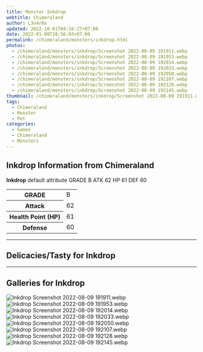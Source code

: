 ```yaml
---
title: Monster Inkdrop
webtitle: Chimeraland
author: L3n4r0x
updated: 2022-10-01T04:18:27+07:00
date: 2022-01-08T18:56:03+07:00
permalink: /chimeraland/monsters/inkdrop.html
photos:
  - /chimeraland/monsters/inkdrop/Screenshot 2022-08-09 191911.webp
  - /chimeraland/monsters/inkdrop/Screenshot 2022-08-09 191953.webp
  - /chimeraland/monsters/inkdrop/Screenshot 2022-08-09 192014.webp
  - /chimeraland/monsters/inkdrop/Screenshot 2022-08-09 192033.webp
  - /chimeraland/monsters/inkdrop/Screenshot 2022-08-09 192050.webp
  - /chimeraland/monsters/inkdrop/Screenshot 2022-08-09 192107.webp
  - /chimeraland/monsters/inkdrop/Screenshot 2022-08-09 192128.webp
  - /chimeraland/monsters/inkdrop/Screenshot 2022-08-09 192145.webp
thumbnail: /chimeraland/monsters/inkdrop/Screenshot 2022-08-09 191911.webp
tags:
  - Chimeraland
  - Monster
  - Pet
categories:
  - Games
  - Chimeraland
  - Monsters
---
```


<section id="bootstrap-wrapper"><link rel="stylesheet" href="https://rawcdn.githack.com/dimaslanjaka/Web-Manajemen/0c3b5aa1813bd4abcd2c11bf3e37928b15c28664/css/bootstrap-5-3-0-alpha3-wrapper.css"/><h2>Inkdrop Information from Chimeraland</h2><p><b>Inkdrop</b> default attribute GRADE B ATK 62 HP 61 DEF 60<table><tr><th>GRADE</th><td>B</td></tr><tr><th>Attack</th><td>62</td></tr><tr><th>Health Point (HP)</th><td>61</td></tr><tr><th>Defense</th><td>60</td></tr></table></p><hr/><h2>Delicacies/Tasty for Inkdrop</h2><hr/><div id="gallery"><h2>Galleries for Inkdrop</h2><div class="row"><div class="col-lg-6 col-12"><img src="/chimeraland/monsters/inkdrop/Screenshot 2022-08-09 191911.webp" alt="Inkdrop Screenshot 2022-08-09 191911.webp"/></div><div class="col-lg-6 col-12"><img src="/chimeraland/monsters/inkdrop/Screenshot 2022-08-09 191953.webp" alt="Inkdrop Screenshot 2022-08-09 191953.webp"/></div><div class="col-lg-6 col-12"><img src="/chimeraland/monsters/inkdrop/Screenshot 2022-08-09 192014.webp" alt="Inkdrop Screenshot 2022-08-09 192014.webp"/></div><div class="col-lg-6 col-12"><img src="/chimeraland/monsters/inkdrop/Screenshot 2022-08-09 192033.webp" alt="Inkdrop Screenshot 2022-08-09 192033.webp"/></div><div class="col-lg-6 col-12"><img src="/chimeraland/monsters/inkdrop/Screenshot 2022-08-09 192050.webp" alt="Inkdrop Screenshot 2022-08-09 192050.webp"/></div><div class="col-lg-6 col-12"><img src="/chimeraland/monsters/inkdrop/Screenshot 2022-08-09 192107.webp" alt="Inkdrop Screenshot 2022-08-09 192107.webp"/></div><div class="col-lg-6 col-12"><img src="/chimeraland/monsters/inkdrop/Screenshot 2022-08-09 192128.webp" alt="Inkdrop Screenshot 2022-08-09 192128.webp"/></div><div class="col-lg-6 col-12"><img src="/chimeraland/monsters/inkdrop/Screenshot 2022-08-09 192145.webp" alt="Inkdrop Screenshot 2022-08-09 192145.webp"/></div></div></div></section>